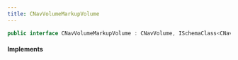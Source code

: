 ```yaml
---
title: CNavVolumeMarkupVolume
---
```


```csharp
public interface CNavVolumeMarkupVolume : CNavVolume, ISchemaClass<CNavVolume>, ISchemaClass<CNavVolumeMarkupVolume>, ISchemaField, ISchemaClass, INativeHandle
```

#### Implements

